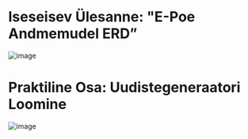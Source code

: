 # Iseseisev Ülesanne: "E-Poe Andmemudel ERD”

![image](https://github.com/user-attachments/assets/8674cbfb-c1a6-464f-8601-549149561a6e)

# Praktiline Osa: Uudistegeneraatori Loomine

![image](https://github.com/user-attachments/assets/b4a6119b-24bb-44a5-b6e3-ef2b71532160)
